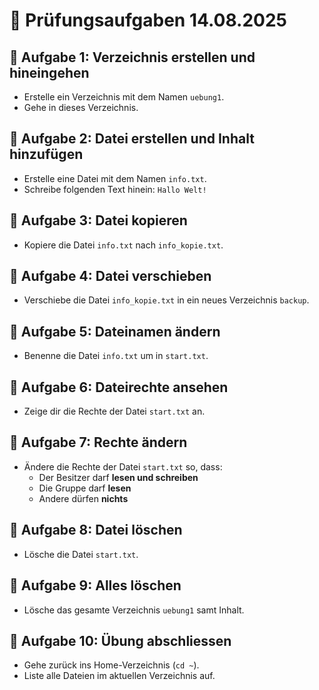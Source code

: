 # 🐧 Prüfungsaufgaben 14.08.2025

## 🔹 Aufgabe 1: Verzeichnis erstellen und hineingehen
- Erstelle ein Verzeichnis mit dem Namen `uebung1`.
- Gehe in dieses Verzeichnis.

## 🔹 Aufgabe 2: Datei erstellen und Inhalt hinzufügen
- Erstelle eine Datei mit dem Namen `info.txt`.
- Schreibe folgenden Text hinein: `Hallo Welt!`

## 🔹 Aufgabe 3: Datei kopieren
- Kopiere die Datei `info.txt` nach `info_kopie.txt`.

## 🔹 Aufgabe 4: Datei verschieben
- Verschiebe die Datei `info_kopie.txt` in ein neues Verzeichnis `backup`.

## 🔹 Aufgabe 5: Dateinamen ändern
- Benenne die Datei `info.txt` um in `start.txt`.

## 🔹 Aufgabe 6: Dateirechte ansehen
- Zeige dir die Rechte der Datei `start.txt` an.

## 🔹 Aufgabe 7: Rechte ändern
- Ändere die Rechte der Datei `start.txt` so, dass:
  - Der Besitzer darf **lesen und schreiben**
  - Die Gruppe darf **lesen**
  - Andere dürfen **nichts**

## 🔹 Aufgabe 8: Datei löschen
- Lösche die Datei `start.txt`.

## 🔹 Aufgabe 9: Alles löschen
- Lösche das gesamte Verzeichnis `uebung1` samt Inhalt.

## 🔹 Aufgabe 10: Übung abschliessen
- Gehe zurück ins Home-Verzeichnis (`cd ~`).
- Liste alle Dateien im aktuellen Verzeichnis auf.
